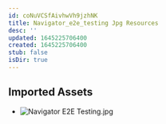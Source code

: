 ```yaml
---
id: coNuVCSfAivhwVh9jzhNK
title: Navigator_e2e_testing Jpg Resources
desc: ''
updated: 1645225706400
created: 1645225706400
stub: false
isDir: true
---
```

## Imported Assets
- ![Navigator E2E Testing.jpg](/assets/navigator-e2e-testing.jpg)
